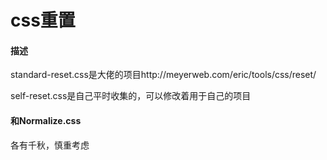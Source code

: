# css重置

#### 描述

standard-reset.css是大佬的项目http://meyerweb.com/eric/tools/css/reset/

self-reset.css是自己平时收集的，可以修改着用于自己的项目

#### 和Normalize.css

各有千秋，慎重考虑
